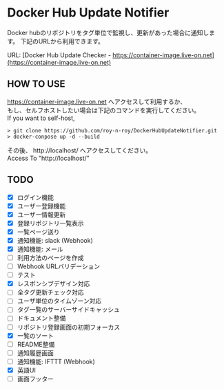 # Docker Hub Update Notifier
Docker hubのリポジトリをタグ単位で監視し、更新があった場合に通知します。
下記のURLから利用できます。

URL: [Docker Hub Update Checker - https://container-image.live-on.net](https://container-image.live-on.net)

## HOW TO USE

https://container-image.live-on.net へアクセスして利用するか、  
もし、セルフホストしたい場合は下記のコマンドを実行してください。  
If you want to self-host,  

```
> git clone https://github.com/roy-n-roy/DockerHubUpdateNotifier.git
> docker-conpose up -d --build
```

その後、 http://localhost/ へアクセスしてください。  
Access To "http://localhost/"  

## TODO
- [x] ログイン機能
- [x] ユーザー登録機能
- [x] ユーザー情報更新
- [x] 登録リポジトリ一覧表示
- [x] 一覧ページ送り
- [x] 通知機能: slack (Webhook)
- [x] 通知機能: メール
- [ ] 利用方法のページを作成
- [ ] Webhook URLバリデーション
- [ ] テスト
- [x] レスポンシブデザイン対応
- [ ] 全タグ更新チェック対応
- [ ] ユーザ単位のタイムゾーン対応
- [ ] タグ一覧のサーバーサイドキャッシュ
- [ ] ドキュメント整備
- [ ] リポジトリ登録画面の初期フォーカス
- [x] 一覧のソート
- [ ] README整備
- [ ] 通知履歴画面
- [ ] 通知機能: IFTTT (Webhook)
- [x] 英語UI
- [ ] 画面フッター
